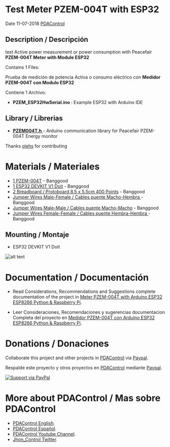 # Test Meter PZEM-004T with ESP32

Date 11-07-2018   [PDAControl](http://pdacontrolen.com)


## Description / Descripción

test Active power measurement or power consumption with Peacefair **PZEM-004T Meter with Module ESP32**

Contains 1 Files:

Prueba de medición de potencia Activa o consumo eléctrico con **Medidor PZEM-004T con Modulo ESP32**

Contiene 1 Archivo:

* **PZEM_ESP32HwSerial.ino**           :  Example ESP32 with Arduino IDE

## Library / Librerias

 * [**PZEM004T.h**  ](https://github.com/olehs/PZEM004T) - Arduino communication library for Peacefair PZEM-004T Energy monitor

Thanks [olehs](https://github.com/olehs)  for contributing 


# Materials / Materiales

* [1 PZEM-004T](https://bit.ly/2HPyVJL) - Banggood
* [1 ESP32 DEVKIT V1 Doit](http://bit.ly/2zuUGje) - Banggood
* [2 Breadboard / Protoboard 8.5 x 5.5cm 400 Points](http://bit.ly/2uant7G) - Banggood
* [Jumper Wires Male-Female / Cables puente Macho-Hembra ](http://bit.ly/2KK4F9s)    - Banggood
* [Jumper Wires Male-Male / Cables puente Macho-Macho](http://bit.ly/2N7MZSb)        - Banggood
* [Jumper Wires Female-Female / Cables puente Hembra-Hembra ](http://bit.ly/2L7HxOn) - Banggood


## Mounting / Montaje

*  ESP32 DEVKIT V1 Doit

![alt text](http://pdacontroles.com/wp-content/uploads/2018/07/ESP32-MONTAJE-PDAControl.jpg "mounting")


# Documentation / Documentación 
* Read Considerations, Recommendations and Suggestions complete documentation of the project in [Meter PZEM-004T with Arduino ESP32 ESP8266 Python & Raspberry Pi](http://pdacontrolen.com/meter-pzem-004-esp8266-platform-iot-ubidots/).

* Leer Consideraciones, Recomendaciones y sugerencias documentacion Completa del proyecto en  [Medidor PZEM-004T con Arduino ESP32 ESP8266 Python & Raspberry Pi](http://pdacontroles.com/medidor-pzem-004-esp8266-plataforma-iot-ubidots/).

# Donations / Donaciones 
Collaborate this project and other projects in [PDAControl](http://pdacontrolen.com)  via [Paypal](https://www.paypal.me/pdacontrol). 

Respalde este proyecto y otros proyectos en [PDAControl](http://pdacontrolen.com)  mediante [Paypal](https://www.paypal.me/pdacontrol).

[![Support via PayPal](https://cdn.rawgit.com/twolfson/paypal-github-button/1.0.0/dist/button.svg)](https://www.paypal.me/pdacontrol)

# More about PDAControl / Mas sobre PDAControl
* [PDAControl English](http://pdacontrolen.com). 
* [PDAControl Español](http://pdacontroles.com). 
* [PDAControl Youtube Channel](https://www.youtube.com/channel/UCv1D6zrC0ZL0PSgM6tdEpPg/videos). 
* [Jhon_Control Twitter](https://twitter.com/Jhon_Control). 


